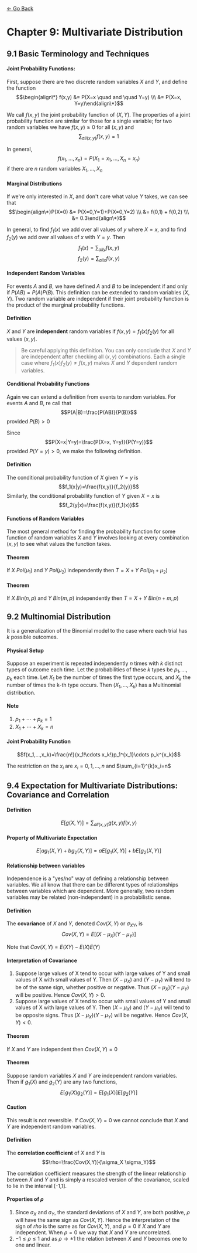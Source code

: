 [<- Go Back](http://tonyli.tk/)

# Chapter 9: Multivariate Distribution

## 9.1 Basic Terminology and Techniques

#### Joint Probability Functions:

First, suppose there are two discrete random variables $X$ and $Y$, and define the function
$$\begin{align\*} f(x,y) &= P(X=x \quad and \quad Y=y) \\\ &= P(X=x, Y=y)\end{align\*}$$

We call $f(x,y)$ the joint probability function of $(X,Y)$. The properties of a joint probability function are similar for those for a single variable; for two random variables we have $f(x,y)\geq 0$ for all $(x,y)$ and
$$\sum_{all(x,y)}f(x,y)=1$$

In general,
$$f(x_1,...,x_n)=P(X_1=x_1,...,X_n=x_n)$$
if there are $n$ random variables $X_1,...,X_n$

#### Marginal Distributions

If we're only interested in $X$, and don't care what value $Y$ takes, we can see that
$$\begin{align\*}P(X=0) &= P(X=0,Y=1)+P(X=0,Y=2) \\\ &= f(0,1) + f(0,2) \\\ &= 0.3\end{align\*}$$

In general, to find $f_1(x)$ we add over all values of $y$ where $X=x$, and to find $f_2(y)$ we add over all values of $x$ with $Y=y$. Then
$$f_1(x)=\sum_{all y}f(x,y)$$
$$f_2(y)=\sum_{all x}f(x,y)$$

#### Independent Random Variables

For events $A$ and $B$, we have defined $A$ and $B$ to be independent if and only if $P(AB)=P(A)P(B)$. This definition can be extended to random variables $(X,Y)$. Two random variable are independent if their joint probability function is the product of the marginal probability functions.

#### Definition

$X$ and $Y$ are **independent** random variables if $f(x,y)=f_1(x)f_2(y)$ for all values $(x,y)$.

>Be careful applying this definition. You can only conclude that $X$ and $Y$ are independent after checking all $(x,y)$ combinations. Each a single case where $f_1(x)f_2(y)\neq f(x,y)$ makes $X$ and $Y$ dependent random variables.

#### Conditional Probability Functions

Again we can extend a definition from events to random variables. For events $A$ and $B$, re call that
$$P(A|B)=\frac{P(AB)}{P(B)}$$ provided $P(B)>0$

Since
$$P(X=x|Y=y)=\frac{P(X=x, Y=y)}{P(Y=y)}$$ provided $P(Y=y)>0$,
we make the following definition.

#### Definition

The conditional probability function of $X$ given $Y=y$ is
$$f_1(x|y)=\frac{f(x,y)}{f_2{y}}$$
Similarly, the conditional probability function of $Y$ given $X=x$ is
$$f_2(y|x)=\frac{f(x,y)}{f_1(x)}$$

#### Functions of Random Variables

The most general method for finding the probability function for some function of random variables $X$ and $Y$ involves looking at every combination $(x,y)$ to see what values the function takes.

#### Theorem

If $X~Poi(\mu_1)$ and  $Y~Poi(\mu_2)$ independently then $T=X+Y~Poi(\mu_1+\mu_2)$

#### Theorem

If $X~Bin(n,p)$ and $Y~Bin(m,p)$ independently then $T=X+Y~Bin(n+m,p)$

## 9.2 Multinomial Distribution

It is a generalization of the Binomial model to the case where each trial has $k$ possible outcomes.

#### Physical Setup

Suppose an experiment is repeated independently $n$ times with $k$ distinct types of outcome each time. Let the probabilities of these $k$ types be $p_1,...,p_k$ each time. Let $X_1$ be the number of times the first type occurs, and $X_k$ the number of times the k-th type occurs. Then $(X_1,...,X_k)$ has a Multinomial distribution.

#### Note

1.	$p_1+\cdots+p_k=1$
2.	$X_1+\cdots+X_k=n$

#### Joint Probability Function

$$f(x_1,...,x_k)=\frac{n!}{x_1!\cdots x_k!}p_1^{x_1}\cdots p_k^{x_k}$$

The restriction on the $x_i$ are $x_i=0,1,...,n$ and $\sum_{i=1}^{k}x_i=n$

## 9.4 Expectation for Multivariate Distributions: Covariance and Correlation

#### Definition

$$E[g(X,Y)]=\sum_{all (x,y)}g(x,y)f(x,y)$$

#### Property of Multivariate Expectation

$$E[ag_1(X,Y)+bg_2(X,Y)]=aE[g_1(X,Y)]+bE[g_2(X,Y)]$$

#### Relationship between variables

Independence is a "yes/no" way of defining a relationship between variables. We all know that there can be different types of relationships between variables which are dependent. More generally, two random variables may be related (non-independent) in a probabilistic sense.

#### Definition

The **covariance** of $X$ and $Y$, denoted $Cov(X,Y)$ or $\sigma_{XY}$, is
$$Cov(X,Y)=E[(X-\mu_X)(Y-\mu_Y)]$$

Note that $Cov(X,Y)=E(XY)-E(X)E(Y)$

#### Interpretation of Covariance

1. Suppose large values of X tend to occur with large values of Y and small values of X with small values of Y. Then $(X-\mu_X)$ and $(Y-\mu_Y)$ will tend to be of the same sign, whether positive or negative. Thus $(X-\mu_X)(Y-\mu_Y)$ will be positive. Hence $Cov(X,Y)>0$.
2.	Suppose large values of X tend to occur with small values of Y and small values of X with large values of Y. Then $(X-\mu_X)$ and $(Y-\mu_Y)$ will tend to be opposite signs. Thus $(X-\mu_X)(Y-\mu_Y)$ will be negative. Hence $Cov(X,Y)<0$.

#### Theorem

If $X$ and $Y$ are independent then $Cov(X,Y)=0$

#### Theorem

Suppose random variables $X$ and $Y$ are independent random variables. Then if $g_1(X)$ and $g_2(Y)$ are any two functions,
$$E[g_1(X)g_2(Y)]=E[g_1(X)]E[g_2(Y)]$$

#### Caution

This result is not reversible. If $Cov(X,Y)=0$ we cannot conclude that $X$ and $Y$ are independent random variables.

#### Definition

The **correlation coefficient** of $X$ and $Y$ is
$$\rho=\frac{Cov(X,Y)}{\sigma_X \sigma_Y}$$

The correlation coefficient measures the strength of the linear relationship between $X$ and $Y$ and is simply a rescaled version of the covariance, scaled to lie in the interval [-1,1].

#### Properties of $\rho$

1.	Since $\sigma_X$ and $\sigma_Y$, the standard deviations of $X$ and $Y$, are both positive, $\rho$ will have the same sign as $Cov(X,Y)$. Hence the interpretation of the sign of $rho$ is the same as for $Cov(X,Y)$, and $\rho=0$ if $X$ and $Y$ are independent. When $\rho=0$ we way that $X$ and $Y$ are uncorrelated.
2.	$-1\leq \rho \leq 1$ and as $\rho \rightarrow \pm 1$ the relation between $X$ and $Y$ becomes one to one and linear.